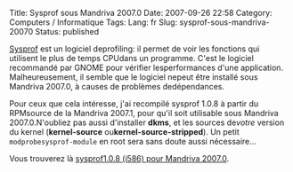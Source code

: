Title: Sysprof sous Mandriva 2007.0
Date: 2007-09-26 22:58
Category: Computers / Informatique
Tags:
Lang: fr
Slug: sysprof-sous-mandriva-20070
Status: published

[Sysprof](http://live.gnome.org/Sysprof) est un logiciel deprofiling: il permet de voir les fonctions qui utilisent le plus de temps CPUdans un programme. C'est le logiciel recommandé par GNOME pour vérifier lesperformances d'une application. Malheureusement, il semble que le logiciel nepeut être installé sous Mandriva 2007.0, à causes de problèmes dedépendances.

Pour ceux que cela intéresse, j'ai recompilé sysprof 1.0.8 à partir du RPMsource de la Mandriva 2007.1, pour qu'il soit utilisable sous Mandriva 2007.0.N'oubliez pas aussi d'installer **dkms**, et les sources de*votre* version du kernel (**kernel-source** ou**kernel-source-stripped**). Un petit `modprobesysprof-module` en root sera sans doute aussi nécessaire...

Vous trouverez là [sysprof1.0.8 (i586) pour Mandriva 2007.0](http://liberforce.is.dreaming.org/tmp/sysprof-1.0.8-2mdv2007.0.i586.rpm).
